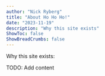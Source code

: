 ```yaml
---
author: "Nick Ryberg"
title: "About Ho Ho Ho!"
date: "2023-11-19"
description: "Why this site exists"
ShowToc: false
ShowBreadCrumbs: false
---
```


Why this site exists:

TODO: Add content
